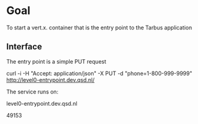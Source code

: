 
# Goal

To start a vert.x. container that is the entry point to the Tarbus application

## Interface

The entry point is a simple PUT request

curl -i -H "Accept: application/json" -X PUT -d "phone=1-800-999-9999" http://level0-entrypoint.dev.qsd.nl/

The service runs on:

level0-entrypoint.dev.qsd.nl


49153